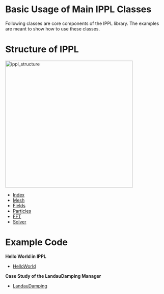 Basic Usage of Main IPPL Classes
===============
Following classes are core components of the IPPL library. The examples are meant to show how to use these classes.


# Structure of IPPL

<img src="ippl_structure.jpg" alt="ippl_structure" width="400"/>


- [Index](basic_index.html) 
- [Mesh](basic_mesh.html) 
- [Fields](basics_fields.html)
- [Particles](basic_particle.html)
- [FFT](basics_fft.html)
- [Solver](basic_solver.html)


# Example Code

**Hello World in IPPL**
- [HelloWorld](hello_world.html)

**Case Study of the LandauDamping Manager**
- [LandauDamping](LandauDamping.html) 
